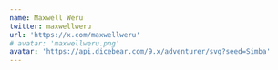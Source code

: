 ```yaml
---
name: Maxwell Weru
twitter: maxwellweru
url: 'https://x.com/maxwellweru'
# avatar: 'maxwellweru.png'
avatar: 'https://api.dicebear.com/9.x/adventurer/svg?seed=Simba'
---
```

